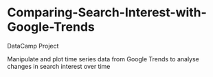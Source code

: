 # Comparing-Search-Interest-with-Google-Trends
DataCamp Project

Manipulate and plot time series data from Google Trends to analyse changes in search interest over time

